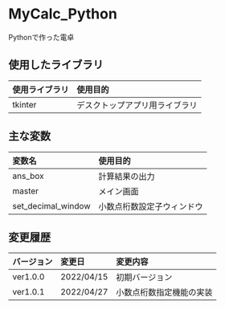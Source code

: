 # MyCalc_Python
Pythonで作った電卓

## 使用したライブラリ
|使用ライブラリ       |使用目的                       |
|:-------------------|:-----------------------------|
|tkinter             |デスクトップアプリ用ライブラリ  |

## 主な変数
|変数名              |使用目的                    |
|:-------------------|:--------------------------|
|ans_box             |計算結果の出力              |
|master              |メイン画面                  |
|set_decimal_window  |小数点桁数設定子ウィンドウ   |

## 変更履歴
|バージョン      |変更日         |変更内容                    |
|:--------------|:--------------|:---------------------------|
|ver1.0.0       |2022/04/15     |初期バージョン               |
|ver1.0.1       |2022/04/27     |小数点桁数指定機能の実装     |

